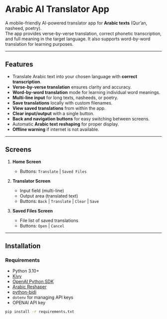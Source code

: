 # Arabic AI Translator App

A mobile-friendly AI-powered translator app for **Arabic texts** (Qur’an, nasheed, poetry).  
The app provides verse-by-verse translation, correct phonetic transcription, and full meaning in the target language. It also supports word-by-word translation for learning purposes.

---

## Features

- Translate Arabic text into your chosen language with **correct transcription**.  
- **Verse-by-verse translation** ensures clarity and accuracy.  
- **Word-by-word translation** mode for learning individual word meanings.  
- **Multi-line input** for long texts, nasheeds, or poetry.  
- **Save translations** locally with custom filenames.  
- **View saved translations** from within the app.  
- **Clear input/output** with a single button.  
- **Back and navigation buttons** for easy switching between screens.  
- Automatic **Arabic text reshaping** for proper display.  
- **Offline warning** if internet is not available.

---

## Screens

1. **Home Screen**
   - Buttons: `Translate` | `Saved Files`  

2. **Translator Screen**
   - Input field (multi-line)
   - Output area (translated text)
   - Buttons: `Back` | `Translate` | `Clear` | `Save`

3. **Saved Files Screen**
   - File list of saved translations
   - Buttons: `Open` | `Cancel`  

---

## Installation

### Requirements
- Python 3.10+  
- [Kivy](https://kivy.org/#home)  
- [OpenAI Python SDK](https://pypi.org/project/openai/)  
- [Arabic Reshaper](https://pypi.org/project/arabic-reshaper/)  
- [python-bidi](https://pypi.org/project/python-bidi/)  
- `dotenv` for managing API keys
- OPENAI API key   

```bash
pip install -r requirements.txt
